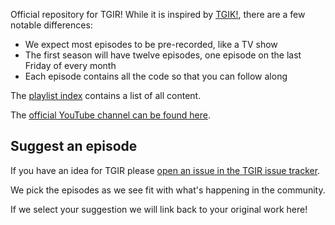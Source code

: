 Official repository for TGIR! While it is inspired by [TGIK!](https://github.com/vmware-tanzu/tgik), there are a few notable differences:

* We expect most episodes to be pre-recorded, like a TV show
* The first season will have twelve episodes, one episode on the last Friday of every month
* Each episode contains all the code so that you can follow along

The [playlist index](playlist.md) contains a list of all content.

The [official YouTube channel can be found here](https://tgir.rabbitmq.com).

## Suggest an episode

If you have an idea for TGIR please [open an issue in the TGIR issue tracker](https://github.com/rabbitmq/tgir/issues/new).

We pick the episodes as we see fit with what's happening in the community.

If we select your suggestion we will link back to your original work here!
